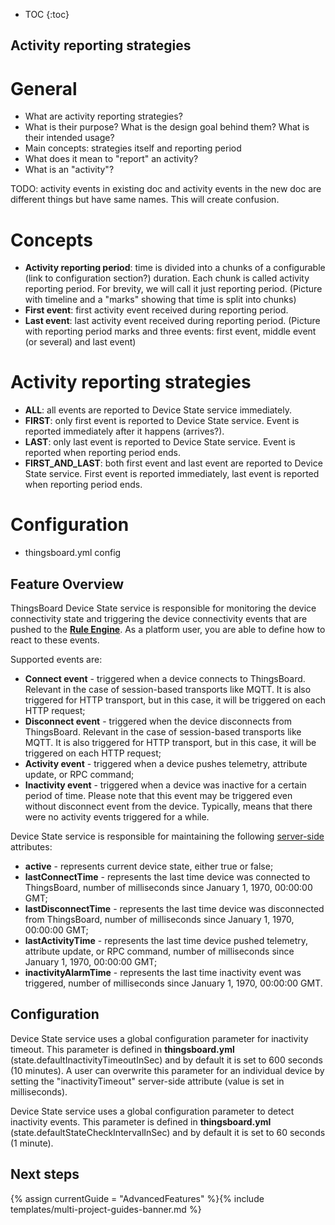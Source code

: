 * TOC
{:toc}

## Activity reporting strategies

# General
- What are activity reporting strategies?
- What is their purpose? What is the design goal behind them? What is their intended usage?
- Main concepts: strategies itself and reporting period
- What does it mean to "report" an activity?
- What is an "activity"?

TODO: activity events in existing doc and activity events in the new doc are different things but have same names.
This will create confusion.

# Concepts

- **Activity reporting period**: time is divided into a chunks of a configurable (link to configuration section?) duration. 
Each chunk is called activity reporting period. For brevity, we will call it just reporting period.
(Picture with timeline and a "marks" showing that time is split into chunks)
- **First event**: first activity event received during reporting period.
- **Last event**: last activity event received during reporting period.
(Picture with reporting period marks and three events: first event, middle event (or several) and last event)

# Activity reporting strategies

- **ALL**: all events are reported to Device State service immediately.
- **FIRST**: only first event is reported to Device State service. Event is reported immediately after it happens (arrives?).
- **LAST**: only last event is reported to Device State service. Event is reported when reporting period ends.
- **FIRST_AND_LAST**: both first event and last event are reported to Device State service. 
First event is reported immediately, last event is reported when reporting period ends.

# Configuration
- thingsboard.yml config

## Feature Overview

ThingsBoard Device State service is responsible for monitoring the device connectivity state and triggering the device connectivity events 
that are pushed to the [**Rule Engine**](/docs/{{docsPrefix}}user-guide/rule-engine-2-0/re-getting-started/). As a platform user, you are able to define how to react to these events. 

Supported events are:

 - **Connect event** - triggered when a device connects to ThingsBoard. Relevant in the case of session-based transports like MQTT.
 It is also triggered for HTTP transport, but in this case, it will be triggered on each HTTP request;
 - **Disconnect event** - triggered when the device disconnects from ThingsBoard. Relevant in the case of session-based transports like MQTT. 
 It is also triggered for HTTP transport, but in this case, it will be triggered on each HTTP request;
 - **Activity event** - triggered when a device pushes telemetry, attribute update, or RPC command;
 - **Inactivity event** - triggered when a device was inactive for a certain period of time. 
 Please note that this event may be triggered even without disconnect event from the device. Typically, means that there were no activity events triggered for a while.

Device State service is responsible for maintaining the following [server-side](/docs/{{docsPrefix}}user-guide/attributes/#attribute-types) attributes:

 - **active** - represents current device state, either true or false;
 - **lastConnectTime** - represents the last time device was connected to ThingsBoard, number of milliseconds since January 1, 1970, 00:00:00 GMT;
 - **lastDisconnectTime** - represents the last time device was disconnected from ThingsBoard, number of milliseconds since January 1, 1970, 00:00:00 GMT;
 - **lastActivityTime** - represents the last time device pushed telemetry, attribute update, or RPC command, number of milliseconds since January 1, 1970, 00:00:00 GMT;
 - **inactivityAlarmTime** - represents the last time inactivity event was triggered, number of milliseconds since January 1, 1970, 00:00:00 GMT.

## Configuration

Device State service uses a global configuration parameter for inactivity timeout. 
This parameter is defined in **thingsboard.yml** (state.defaultInactivityTimeoutInSec) and by default it is set to 600 seconds (10 minutes).
A user can overwrite this parameter for an individual device by setting the "inactivityTimeout" server-side attribute (value is set in milliseconds).

Device State service uses a global configuration parameter to detect inactivity events.
This parameter is defined in **thingsboard.yml** (state.defaultStateCheckIntervalInSec) and by default it is set to 60 seconds (1 minute).

## Next steps

{% assign currentGuide = "AdvancedFeatures" %}{% include templates/multi-project-guides-banner.md %}

